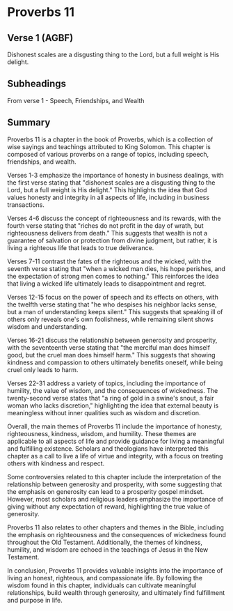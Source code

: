 # Proverbs 11

## Verse 1 (AGBF)

Dishonest scales are a disgusting thing to the Lord, but a full weight is His delight.

## Subheadings

From verse 1 - Speech, Friendships, and Wealth

## Summary

Proverbs 11 is a chapter in the book of Proverbs, which is a collection of wise sayings and teachings attributed to King Solomon. This chapter is composed of various proverbs on a range of topics, including speech, friendships, and wealth. 

Verses 1-3 emphasize the importance of honesty in business dealings, with the first verse stating that "dishonest scales are a disgusting thing to the Lord, but a full weight is His delight." This highlights the idea that God values honesty and integrity in all aspects of life, including in business transactions. 

Verses 4-6 discuss the concept of righteousness and its rewards, with the fourth verse stating that "riches do not profit in the day of wrath, but righteousness delivers from death." This suggests that wealth is not a guarantee of salvation or protection from divine judgment, but rather, it is living a righteous life that leads to true deliverance. 

Verses 7-11 contrast the fates of the righteous and the wicked, with the seventh verse stating that "when a wicked man dies, his hope perishes, and the expectation of strong men comes to nothing." This reinforces the idea that living a wicked life ultimately leads to disappointment and regret. 

Verses 12-15 focus on the power of speech and its effects on others, with the twelfth verse stating that "he who despises his neighbor lacks sense, but a man of understanding keeps silent." This suggests that speaking ill of others only reveals one's own foolishness, while remaining silent shows wisdom and understanding. 

Verses 16-21 discuss the relationship between generosity and prosperity, with the seventeenth verse stating that "the merciful man does himself good, but the cruel man does himself harm." This suggests that showing kindness and compassion to others ultimately benefits oneself, while being cruel only leads to harm. 

Verses 22-31 address a variety of topics, including the importance of humility, the value of wisdom, and the consequences of wickedness. The twenty-second verse states that "a ring of gold in a swine's snout, a fair woman who lacks discretion," highlighting the idea that external beauty is meaningless without inner qualities such as wisdom and discretion. 

Overall, the main themes of Proverbs 11 include the importance of honesty, righteousness, kindness, wisdom, and humility. These themes are applicable to all aspects of life and provide guidance for living a meaningful and fulfilling existence. Scholars and theologians have interpreted this chapter as a call to live a life of virtue and integrity, with a focus on treating others with kindness and respect. 

Some controversies related to this chapter include the interpretation of the relationship between generosity and prosperity, with some suggesting that the emphasis on generosity can lead to a prosperity gospel mindset. However, most scholars and religious leaders emphasize the importance of giving without any expectation of reward, highlighting the true value of generosity. 

Proverbs 11 also relates to other chapters and themes in the Bible, including the emphasis on righteousness and the consequences of wickedness found throughout the Old Testament. Additionally, the themes of kindness, humility, and wisdom are echoed in the teachings of Jesus in the New Testament. 

In conclusion, Proverbs 11 provides valuable insights into the importance of living an honest, righteous, and compassionate life. By following the wisdom found in this chapter, individuals can cultivate meaningful relationships, build wealth through generosity, and ultimately find fulfillment and purpose in life.